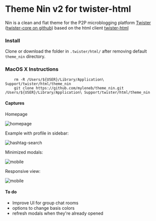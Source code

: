 Theme Nin v2 for twister-html
=============================

Nin is a clean and flat theme for the P2P microblogging platform [Twister](http://twister.net.co) ([twister-core on github](https://github.com/miguelfreitas/twister-core)) based on the html client [twister-html](https://github.com/miguelfreitas/twister-html)

### Install

Clone or download the folder in `.twister/html/` after removing default `theme_nin` directory.

### MacOS X Instructions

        rm -R /Users/${USER}/Library/Application\ Support/twister/html/theme_nin
        git clone https://github.com/myleneb/theme_nin.git /Users/${USER}/Library/Application\ Support/twister/html/theme_nin

####  Captures

Homepage

![homepage](https://raw.githubusercontent.com/myleneb/theme_nin/nin-v2/captures/home.jpg)


Example with profile in sidebar:

![hashtag-search](https://raw.githubusercontent.com/myleneb/theme_nin/nin-v2/captures/search-hashtag.jpg)

Minimized modals:

![mobile](https://raw.githubusercontent.com/myleneb/theme_nin/nin-v2/captures/minimized-modals.jpg)

Responsive view:

![mobile](https://raw.githubusercontent.com/myleneb/theme_nin/nin-v2/captures/mobile.jpg)

####  To do

+ Improve UI for group chat rooms 
+ options to change basis colors
+ refresh modals when they're already opened
